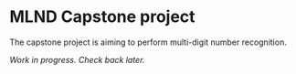 # MLND Capstone project
The capstone project is aiming to perform multi-digit number recognition.

*Work in progress. Check back later.*